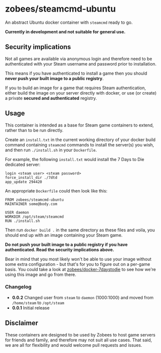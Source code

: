 # zobees/steamcmd-ubuntu

An abstract Ubuntu docker container with `steamcmd` ready to go.

**Currently in development and not suitable for general use.**

## Security implications

Not all games are available via anonymous login and therefore need to be authenticated with your Steam username and password prior to installation.

This means if you have authenticated to install a game then you should **never push your built image to a public registry**.

If you to build an image for a game that requires Steam authentication, either build the image on your server directly with docker, or use (or create) a private **secured and authenticated** registry.

## Usage

This container is intended as a base for Steam game containers to extend, rather than to be run directly.

Create an `install.txt` in the current working directory of your docker build command containing `steamcmd` commands to install the server(s) you wish, and then run `./install.sh` in your `Dockerfile`.

For example, the following `install.txt` would install the 7 Days to Die dedicated server:

    login <steam user> <steam password>
    force_install_dir ./7dtd
    app_update 294420

An appropriate `Dockerfile` could then look like this:

    FROM zobees/steamcmd-ubuntu
    MAINTAINER some@body.com

    USER daemon
    WORKDIR /opt/steam/steamcmd
    RUN ./install.sh

Then run `docker build .` in the same directory as these files and voila, you should end up with an image containing your Steam game.

**Do not push your built image to a public registry if you have authenticated.  Read the security implications above.**

Bear in mind that you most likely won't be able to use your image without some extra configuration - but that's for you to figure out on a per-game basis.  You could take a look at [zobees/docker-7daystodie](https://github.com/zobees/docker-7daystodie) to see how we're using this image and go from there.

### Changelog

 * **0.0.2** Changed user from `steam` to `daemon` (1000:1000) and moved from `/home/steam` to `/opt/steam`
 * **0.0.1** Initial release

## Disclaimer

These containers are designed to be used by Zobees to host game servers for friends and family, and therefore may not suit all use cases.  That said, we are all for flexibility and would welcome pull requests and issues.
